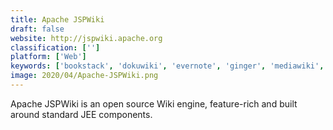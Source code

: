 ```yaml
---
title: Apache JSPWiki
draft: false 
website: http://jspwiki.apache.org
classification: ['']
platform: ['Web']
keywords: ['bookstack', 'dokuwiki', 'evernote', 'ginger', 'mediawiki', 'moinmoin', 'niles', 'openvoyce', 'slicki', 'slimwiki', 'sputnik', 'torchpad', 'wackowiki', 'wikiful', 'wikkawiki', 'xwiki', 'zim_wiki', 'zoho_wiki']
image: 2020/04/Apache-JSPWiki.png
---
```

Apache JSPWiki is an open source Wiki engine, feature-rich and built around standard JEE components.